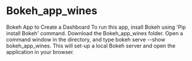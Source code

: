 # Bokeh_app_wines
Bokeh App to Create a Dashboard
To run this app, insall Bokeh using 'Pip install Bokeh' command. Download the Bokeh_app_wines folder. Open a command window in the directory, and type bokeh serve --show bokeh_app_wines. This will set-up a local Bokeh server and open the application in your browser.
